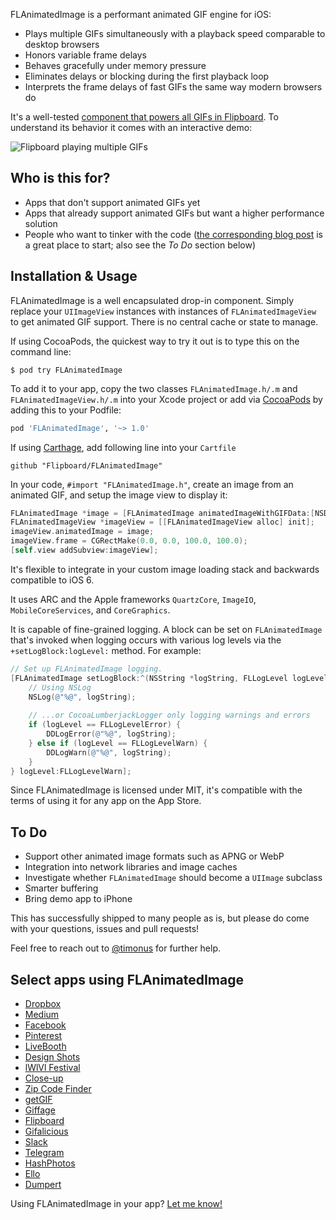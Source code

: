 FLAnimatedImage is a performant animated GIF engine for iOS:

- Plays multiple GIFs simultaneously with a playback speed comparable to desktop browsers
- Honors variable frame delays
- Behaves gracefully under memory pressure
- Eliminates delays or blocking during the first playback loop
- Interprets the frame delays of fast GIFs the same way modern browsers do

It's a well-tested [component that powers all GIFs in Flipboard](http://engineering.flipboard.com/2014/05/animated-gif/). To understand its behavior it comes with an interactive demo:

![Flipboard playing multiple GIFs](https://github.com/Flipboard/FLAnimatedImage/raw/master/images/flanimatedimage-demo-player.gif)

## Who is this for?

- Apps that don't support animated GIFs yet
- Apps that already support animated GIFs but want a higher performance solution
- People who want to tinker with the code ([the corresponding blog post](http://engineering.flipboard.com/2014/05/animated-gif/) is a great place to start; also see the *To Do* section below)

## Installation & Usage

FLAnimatedImage is a well encapsulated drop-in component. Simply replace your `UIImageView` instances with instances of `FLAnimatedImageView` to get animated GIF support. There is no central cache or state to manage.

If using CocoaPods, the quickest way to try it out is to type this on the command line:

```shell
$ pod try FLAnimatedImage
```

To add it to your app, copy the two classes `FLAnimatedImage.h/.m` and `FLAnimatedImageView.h/.m` into your Xcode project or add via [CocoaPods](http://cocoapods.org) by adding this to your Podfile:

```ruby
pod 'FLAnimatedImage', '~> 1.0'
```

If using [Carthage](https://github.com/Carthage/Carthage), add following line into your `Cartfile`

```
github "Flipboard/FLAnimatedImage"
```

In your code, `#import "FLAnimatedImage.h"`, create an image from an animated GIF, and setup the image view to display it:

```objective-c
FLAnimatedImage *image = [FLAnimatedImage animatedImageWithGIFData:[NSData dataWithContentsOfURL:[NSURL URLWithString:@"https://upload.wikimedia.org/wikipedia/commons/2/2c/Rotating_earth_%28large%29.gif"]]];
FLAnimatedImageView *imageView = [[FLAnimatedImageView alloc] init];
imageView.animatedImage = image;
imageView.frame = CGRectMake(0.0, 0.0, 100.0, 100.0);
[self.view addSubview:imageView];
```

It's flexible to integrate in your custom image loading stack and backwards compatible to iOS 6.

It uses ARC and the Apple frameworks `QuartzCore`, `ImageIO`, `MobileCoreServices`, and `CoreGraphics`.

It is capable of fine-grained logging. A block can be set on `FLAnimatedImage` that's invoked when logging occurs with various log levels via the `+setLogBlock:logLevel:` method. For example:

```objective-c
// Set up FLAnimatedImage logging.
[FLAnimatedImage setLogBlock:^(NSString *logString, FLLogLevel logLevel) {
    // Using NSLog
    NSLog(@"%@", logString);
    
    // ...or CocoaLumberjackLogger only logging warnings and errors
    if (logLevel == FLLogLevelError) {
        DDLogError(@"%@", logString);
    } else if (logLevel == FLLogLevelWarn) {
        DDLogWarn(@"%@", logString);
    }
} logLevel:FLLogLevelWarn];
```

Since FLAnimatedImage is licensed under MIT, it's compatible with the terms of using it for any app on the App Store.

## To Do
- Support other animated image formats such as APNG or WebP
- Integration into network libraries and image caches
- Investigate whether `FLAnimatedImage` should become a `UIImage` subclass
- Smarter buffering
- Bring demo app to iPhone

This has successfully shipped to many people as is, but please do come with your questions, issues and pull requests!

Feel free to reach out to [@timonus](https://twitter.com/timonus) for further help.

## Select apps using FLAnimatedImage
- [Dropbox](https://www.dropbox.com)
- [Medium](https://medium.com)
- [Facebook](https://facebook.com)
- [Pinterest](https://pinterest.com)
- [LiveBooth](http://www.liveboothapp.com)
- [Design Shots](https://itunes.apple.com/app/id792517951)
- [lWlVl Festival](http://lwlvl.com)
- [Close-up](http://closeu.pe)
- [Zip Code Finder](https://itunes.apple.com/app/id893031254)
- [getGIF](https://itunes.apple.com/app/id964784701)
- [Giffage](http://giffage.com)
- [Flipboard](https://flipboard.com)
- [Gifalicious](https://itunes.apple.com/us/app/gifalicious-see-your-gifs/id965346708?mt=8)
- [Slack](https://slack.com/)
- [Telegram](https://telegram.org/)
- [HashPhotos](https://itunes.apple.com/app/id685784609)
- [Ello](https://ello.co/)
- [Dumpert](http://dumpert.nl)

Using FLAnimatedImage in your app? [Let me know!](https://twitter.com/timonus)

